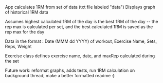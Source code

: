 App calculates 1RM from set of data (txt file labeled "data")
Displays graph of historical 1RM data

Assumes highest calculated 1RM of the day is the best 1RM of the day -- the rep max is calculated per set, and the best calculated 1RM is saved as the rep max for the day

Data in the format :
Date (MMM dd YYYY) of workout, Exercise Name, Sets, Reps, Weight

Exercise class defines exercise name, date, and maxRep calculated during the set

Future work: reformat graphs, adds tests, run 1RM calculation on background thread, make a better formatted readme :) 


